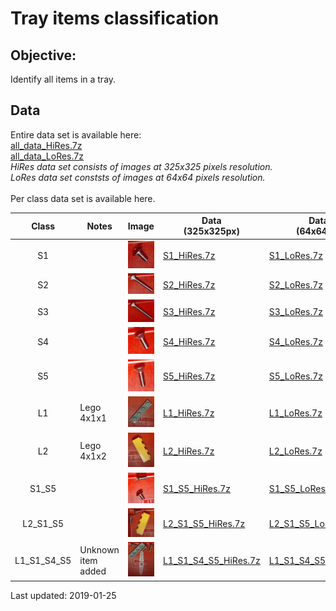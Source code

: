 # Tray items classification

## Objective:

Identify all items in a tray.

## Data

Entire data set is available here:<br>
<a href="all_data_HiRes.7z">all_data_HiRes.7z</a><br>
<a href="all_data_LoRes.7z">all_data_LoRes.7z</a><br>
*HiRes data set consists of images at 325x325 pixels resolution.*<br>
*LoRes data set conststs of images at 64x64 pixels resolution.*
<br><br>
Per class data set is available here.

| Class      | Notes           | Image         | Data<br>(325x325px) | Data<br>(64x64px) |
|:----------:| --------------- | ------------- | ------------------- | ----------------- |
|  S1        |                 | ![](img/S1.png)   | <a href="S1_HiRes.7z">S1_HiRes.7z</a> | <a href="S1_LoRes.7z">S1_LoRes.7z</a> |
|  S2        |                 | ![](img/S2.png)   | <a href="S2_HiRes.7z">S2_HiRes.7z</a> | <a href="S2_LoRes.7z">S2_LoRes.7z</a> |
|  S3        |                 | ![](img/S3.png)   | <a href="S3_HiRes.7z">S3_HiRes.7z</a> | <a href="S3_LoRes.7z">S3_LoRes.7z</a> |
|  S4        |                 | ![](img/S4.png)   | <a href="S4_HiRes.7z">S4_HiRes.7z</a> | <a href="S4_LoRes.7z">S4_LoRes.7z</a> |
|  S5        |                 | ![](img/S5.png)   | <a href="S5_HiRes.7z">S5_HiRes.7z</a> | <a href="S5_LoRes.7z">S5_LoRes.7z</a> |
|  L1        |  Lego 4x1x1     | ![](img/L1.png)   | <a href="L1_HiRes.7z">L1_HiRes.7z</a> | <a href="L1_LoRes.7z">L1_LoRes.7z</a> |
|  L2        |  Lego 4x1x2     | ![](img/L2.png)   | <a href="L2_HiRes.7z">L2_HiRes.7z</a> | <a href="L2_LoRes.7z">L2_LoRes.7z</a> |
| S1_S5      |                 | ![](img/S1_S5.png)   | <a href="S1_S5_HiRes.7z">S1_S5_HiRes.7z</a> | <a href="S1_S5_LoRes.7z">S1_S5_LoRes.7z</a> |
| L2_S1_S5   |                 | ![](img/L2_S1_S5.png)  | <a href="L2_S1_S5_HiRes.7z">L2_S1_S5_HiRes.7z</a> | <a href="L2_S1_S5_LoRes.7z">L2_S1_S5_LoRes.7z</a> |
| L1_S1_S4_S5 | Unknown item added  | ![](img/L1_S1_S4_S5.png) | <a href="L1_S1_S4_S5_HiRes.7z">L1_S1_S4_S5_HiRes.7z</a> | <a href="L1_S1_S4_S5_LoRes.7z">L1_S1_S4_S5_LoRes.7z</a> |

Last updated: 2019-01-25